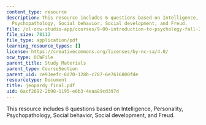 ```yaml
---
content_type: resource
description: This resource includes 6 questions based on Intelligence, Personality,
  Psychopathology, Social behavior, Social development, and Freud.
file: /ol-ocw-studio-app/courses/9-00-introduction-to-psychology-fall-2004/6acf26922b981195e6b34eaa89cd397d_jeopardy_final.pdf
file_size: 78112
file_type: application/pdf
learning_resource_types: []
license: https://creativecommons.org/licenses/by-nc-sa/4.0/
ocw_type: OCWFile
parent_title: Study Materials
parent_type: CourseSection
parent_uid: ce93eefc-6d70-128b-c787-6e7616800fde
resourcetype: Document
title: jeopardy_final.pdf
uid: 6acf2692-2b98-1195-e6b3-4eaa89cd397d
---
```

This resource includes 6 questions based on Intelligence, Personality, Psychopathology, Social behavior, Social development, and Freud.